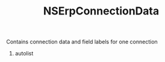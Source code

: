 ﻿---
uid: crmscript_ref_NSErpConnectionData
title: NSErpConnectionData
intellisense: Void.NSErpConnectionData
keywords: NSErpConnectionData
so.topic: reference
---

Contains connection data and field labels for one connection

1. autolist 

